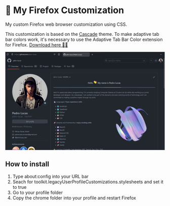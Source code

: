 # 🦊 My Firefox Customization

My custom Firefox web browser customization using CSS.

This customization is based on the [Cascade](https://github.com/andreasgrafen/cascade) theme. To make adaptive tab bar colors work, it's necessary to use the Adaptive Tab Bar Color extension for Firefox. [Download here 🎨🔗](https://github.com/easonwong-de/Adaptive-Tab-Bar-Color)

![](chrome/preview.png)

## How to install

1. Type about:config into your URL bar
2. Seach for toolkit.legacyUserProfileCustomizations.stylesheets and set it to true
3. Go to your profile folder
4. Copy the chrome folder into your profile and restart Firefox
